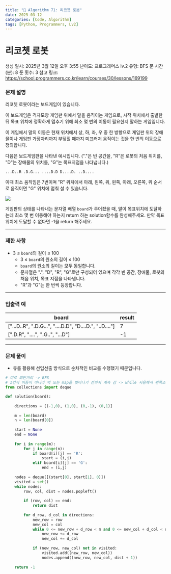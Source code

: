 ```yaml
---
title: "🧠 Algorithm 71: 리코쳇 로봇"
date: 2025-03-12
categories: [Code, Algorithm]
tags: [Python, Programmers, Lv2]
---
```


# 리코쳇 로봇

생성 일시: 2025년 3월 12일 오후 3:55
난이도: 프로그래머스 lv.2
유형: BFS
푼 시간 (분): 8
푼 횟수: 3
참고 링크: https://school.programmers.co.kr/learn/courses/30/lessons/169199

### **문제 설명**

리코쳇 로봇이라는 보드게임이 있습니다.

이 보드게임은 격자모양 게임판 위에서 말을 움직이는 게임으로, 시작 위치에서 출발한 뒤 목표 위치에 정확하게 멈추기 위해 최소 몇 번의 이동이 필요한지 말하는 게임입니다.

이 게임에서 말의 이동은 현재 위치에서 상, 하, 좌, 우 중 한 방향으로 게임판 위의 장애물이나 게임판 가장자리까지 부딪힐 때까지 미끄러져 움직이는 것을 한 번의 이동으로 정의합니다.

다음은 보드게임판을 나타낸 예시입니다. ("."은 빈 공간을, "R"은 로봇의 처음 위치를, "D"는 장애물의 위치를, "G"는 목표지점을 나타냅니다.)

`...D..R
.D.G...
....D.D
D....D.
..D....`

이때 최소 움직임은 7번이며 "R" 위치에서 아래, 왼쪽, 위, 왼쪽, 아래, 오른쪽, 위 순서로 움직이면 "G" 위치에 멈춰 설 수 있습니다.

![](https://grepp-programmers.s3.ap-northeast-2.amazonaws.com/production/presigned_urls/f78b64d8-69da-454c-be09-6ad0b3acd078/%E1%84%85%E1%85%B5%E1%84%8F%E1%85%A9%E1%84%8E%E1%85%A2%E1%86%BA%E1%84%85%E1%85%A9%E1%84%87%E1%85%A9%E1%86%BA.jpg)

게임판의 상태를 나타내는 문자열 배열 `board`가 주어졌을 때, 말이 목표위치에 도달하는데 최소 몇 번 이동해야 하는지 return 하는 solution함수를 완성해주세요. 만약 목표위치에 도달할 수 없다면 -1을 return 해주세요.

---

### 제한 사항

- 3 ≤ `board`의 길이 ≤ 100
    - 3 ≤ `board`의 원소의 길이 ≤ 100
    - `board`의 원소의 길이는 모두 동일합니다.
    - 문자열은 ".", "D", "R", "G"로만 구성되어 있으며 각각 빈 공간, 장애물, 로봇의 처음 위치, 목표 지점을 나타냅니다.
    - "R"과 "G"는 한 번씩 등장합니다.

---

### 입출력 예

| board | result |
| --- | --- |
| ["...D..R", ".D.G...", "....D.D", "D....D.", "..D...."] | 7 |
| [".D.R", "....", ".G..", "...D"] | -1 |

---

### 문제 풀이

- 큐를 활용해 선입선출 방식으로 순차적인 비교를 수행했기 때문입니다.

```python
# 미로 최단거리 -> BFS
# 1칸씩 이동이 아니라 벽 또는 map을 벗어나기 전까지 계속 감 -> while 사용해서 왼쪽조건 만족할 때까지 +방향
from collections import deque

def solution(board):
    
    directions = [(-1,0), (1,0), (0,-1), (0,1)]
    
    m = len(board)
    n = len(board[0])
    
    start = None
    end = None
    
    for i in range(m):
        for j in range(n):
            if board[i][j] == 'R':
                start = (i,j)
            elif board[i][j] == 'G':
                end = (i,j)
                
    nodes = deque([(start[0], start[1], 0)])
    visited = set()
    while nodes:
        row, col, dist = nodes.popleft()
        
        if (row, col) == end:
            return dist
        
        for d_row, d_col in directions:
            new_row = row
            new_col = col
            while 0 <= new_row + d_row < m and 0 <= new_col + d_col < n and board[new_row + d_row][new_col + d_col] != 'D':
                new_row += d_row
                new_col += d_col
            
            if (new_row, new_col) not in visited:
                visited.add((new_row, new_col))
                nodes.append((new_row, new_col, dist + 1))
    
    return -1
```